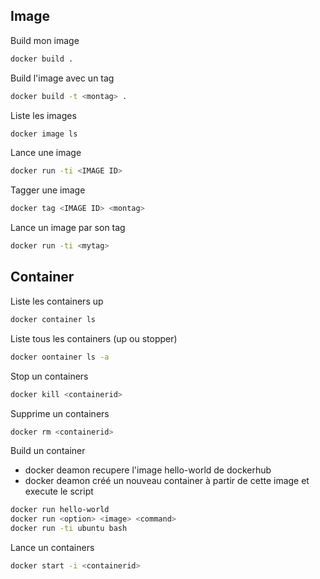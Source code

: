 ## Image

Build mon image
```bash
docker build .
```

Build l'image avec un tag
```bash
docker build -t <montag> .
```

Liste les images
```bash
docker image ls
```

Lance une image
```bash
docker run -ti <IMAGE ID>
```

Tagger une image
```bash
docker tag <IMAGE ID> <montag>
```

Lance un image par son tag
```bash
docker run -ti <mytag>
```

## Container


Liste les containers up
```bash
docker container ls
```

Liste tous les containers (up ou stopper)
```bash
docker oontainer ls -a
```

Stop un containers
```bash
docker kill <containerid>
```

Supprime un containers
```bash
docker rm <containerid>
```

Build un container
* docker deamon recupere l'image hello-world de dockerhub
* docker deamon créé un nouveau container à partir de cette image et execute le script
```bash
docker run hello-world
docker run <option> <image> <command>
docker run -ti ubuntu bash
```

Lance un containers
```bash
docker start -i <containerid>
```